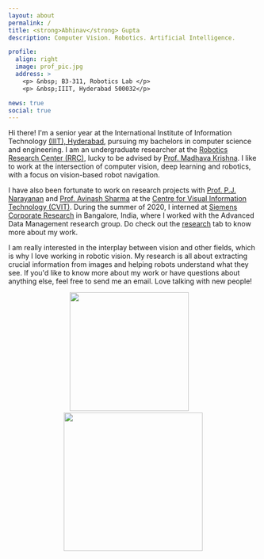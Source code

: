 ```yaml
---
layout: about
permalink: /
title: <strong>Abhinav</strong> Gupta
description: Computer Vision. Robotics. Artificial Intelligence.  

profile:
  align: right
  image: prof_pic.jpg
  address: >
    <p> &nbsp; B3-311, Robotics Lab </p>
    <p> &nbsp;IIIT, Hyderabad 500032</p>

news: true
social: true
---
```


Hi there! I'm a senior year at the International Institute of Information Technology [(IIIT), Hyderabad](https://www.iiit.ac.in/), pursuing my bachelors in computer science and engineering. I am an undergraduate researcher at the [Robotics Research Center (RRC)](https://robotics.iiit.ac.in/), lucky to be advised by [Prof. Madhava Krishna](https://scholar.google.com/citations?user=QDuPGHwAAAAJ&hl=en). I like to work at the intersection of computer vision, deep learning and robotics, with a focus on vision-based robot navigation.  

I have also been fortunate to work on research projects with [Prof. P.J. Narayanan](https://scholar.google.com/citations?user=3HKjt_IAAAAJ&hl=en) and [Prof. Avinash Sharma](https://scholar.google.com/citations?user=4ladtC0AAAAJ&hl=en) at the [Centre for Visual Information Technology (CVIT)](https://cvit.iiit.ac.in/). During the summer of 2020, I interned at [Siemens Corporate Research](https://new.siemens.com/in/en.html) in Bangalore, India, where I worked with the Advanced Data Management research group. Do check out the [research](https://bonjovi1.github.io/research/) tab to know more about my work. 

I am really interested in the interplay between vision and other fields, which is why I love working in robotic vision. My research is all about extracting crucial information from images and helping robots understand what they see. If you'd like to know more about my work or have questions about anything else, feel free to send me an email. Love talking with new people! 
<br>

<div>
	<center>
    <left> <img width="240" src="{{ site.baseurl }}/assets/img/RRC.png"> </left> &nbsp; &nbsp;  
    <right> <img width="280" src="{{ site.baseurl }}/assets/img/IIIT.png"> </right>
	</center>
</div>